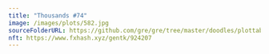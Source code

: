 ```yaml
---
title: "Thousands #74"
image: /images/plots/582.jpg
sourceFolderURL: https://github.com/gre/gre/tree/master/doodles/plottable-thousands
nft: https://www.fxhash.xyz/gentk/924207
---
```

